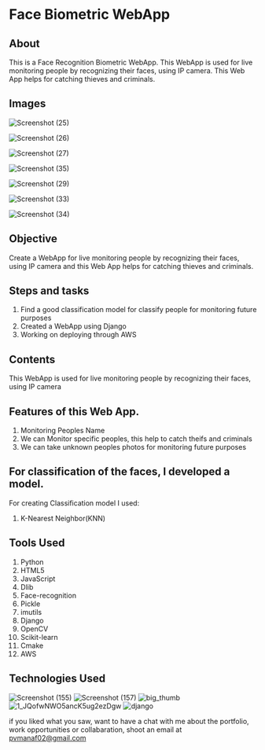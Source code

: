 # Face Biometric WebApp


## About

This is a Face Recognition Biometric WebApp. This WebApp is used for live monitoring people by recognizing their faces, using IP camera. This Web App helps for catching thieves and criminals.

## Images
![Screenshot (25)](https://user-images.githubusercontent.com/84491967/167348380-a39c5a61-6c52-4745-9e19-feaa225863b0.png)

![Screenshot (26)](https://user-images.githubusercontent.com/84491967/167348476-4e0b857c-033a-4087-a449-04cac732f703.png)

![Screenshot (27)](https://user-images.githubusercontent.com/84491967/167348580-88a715f5-6717-4413-a19c-1d8afb2feb22.png)

![Screenshot (35)](https://user-images.githubusercontent.com/84491967/167354272-aa975591-8d24-4713-b9f5-ed3ec3dcb8c3.png)


![Screenshot (29)](https://user-images.githubusercontent.com/84491967/167351256-f54d54b7-6b39-48b3-ab7d-7007b05e4cd7.png)

![Screenshot (33)](https://user-images.githubusercontent.com/84491967/167353041-d3343bcb-082a-4c34-a6f6-57075bdf2d73.png)

![Screenshot (34)](https://user-images.githubusercontent.com/84491967/167353167-35ff6edb-b729-4ed6-b91e-9668f19f607a.png)


## Objective

Create a WebApp for  live monitoring people by recognizing their faces, using IP camera and this Web App helps for catching thieves and criminals.


## Steps and tasks

1. Find a good classification model for classify people for monitoring future purposes
2. Created a WebApp using Django
3. Working on deploying through AWS

## Contents

 This WebApp is used for live monitoring people by recognizing their faces, using IP camera
 
 ## Features of this Web App.
1. Monitoring Peoples Name
2. We can Monitor specific peoples, this help to catch theifs and criminals
3. We can take unknown peoples photos for monitoring future purposes
 
 

## For classification of the faces, I developed a model.

For creating Classification model I used:

1. K-Nearest Neighbor(KNN)

## Tools Used

1. Python
2. HTML5
3. JavaScript
4. Dlib
5. Face-recognition
6. Pickle
7. imutils
8. Django
9. OpenCV
10. Scikit-learn
11. Cmake
12. AWS

## Technologies Used

![Screenshot (155)](https://user-images.githubusercontent.com/84491967/139635128-5ac86cca-3de3-483e-9ba2-d0de52da5e49.png)
![Screenshot (157)](https://user-images.githubusercontent.com/84491967/140642806-d77b4a89-7c81-4fd7-83da-2c1f694212f6.png)
![big_thumb](https://user-images.githubusercontent.com/84491967/168413635-b99966ab-e0c8-4947-b04f-ba2578d9ac39.jpg)
![1_JQofwNWO5ancK5ug2ezDgw](https://user-images.githubusercontent.com/84491967/168413355-1b0a5d3c-2588-46d3-a300-4320b7a43db2.png)
![django](https://user-images.githubusercontent.com/84491967/168423112-eda30933-2560-4848-97ef-a4a1017c6f7b.jpg)



if you liked what you saw, want to have a chat with me about the portfolio, work opportunities or collabaration, shoot an email at pvmanaf02@gmail.com
